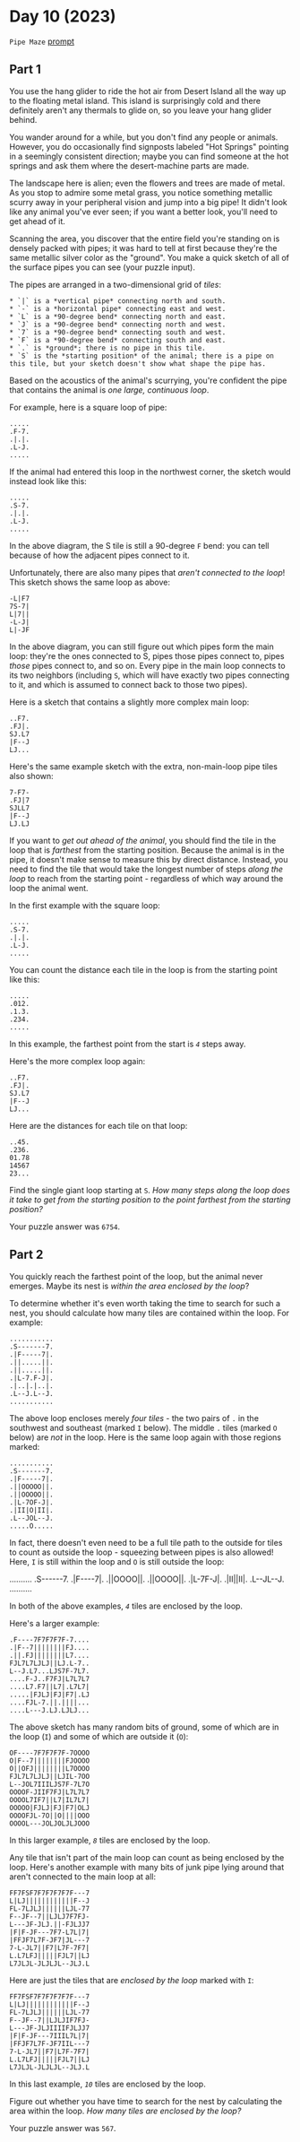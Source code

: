 # Day 10 (2023)

`Pipe Maze` [prompt](https://adventofcode.com/2023/day/10)

## Part 1

You use the hang glider to ride the hot air from Desert Island all the way up to the floating metal island. This island is surprisingly cold and there definitely aren't any thermals to glide on, so you leave your hang glider behind.

You wander around for a while, but you don't find any people or animals. However, you do occasionally find signposts labeled "Hot Springs" pointing in a seemingly consistent direction; maybe you can find someone at the hot springs and ask them where the desert-machine parts are made.

The landscape here is alien; even the flowers and trees are made of metal. As you stop to admire some metal grass, you notice something metallic scurry away in your peripheral vision and jump into a big pipe! It didn't look like any animal you've ever seen; if you want a better look, you'll need to get ahead of it.

Scanning the area, you discover that the entire field you're standing on is densely packed with pipes; it was hard to tell at first because they're the same metallic silver color as the "ground". You make a quick sketch of all of the surface pipes you can see (your puzzle input).

The pipes are arranged in a two-dimensional grid of *tiles*:

    * `|` is a *vertical pipe* connecting north and south.
    * `-` is a *horizontal pipe* connecting east and west.
    * `L` is a *90-degree bend* connecting north and east.
    * `J` is a *90-degree bend* connecting north and west.
    * `7` is a *90-degree bend* connecting south and west.
    * `F` is a *90-degree bend* connecting south and east.
    * `.` is *ground*; there is no pipe in this tile.
    * `S` is the *starting position* of the animal; there is a pipe on this tile, but your sketch doesn't show what shape the pipe has.

Based on the acoustics of the animal's scurrying, you're confident the pipe that contains the animal is *one large, continuous loop*.

For example, here is a square loop of pipe:

```
.....
.F-7.
.|.|.
.L-J.
.....
```

If the animal had entered this loop in the northwest corner, the sketch would instead look like this:

```
.....
.S-7.
.|.|.
.L-J.
.....
```

In the above diagram, the S tile is still a 90-degree `F` bend: you can tell because of how the adjacent pipes connect to it.

Unfortunately, there are also many pipes that *aren't connected to the loop*! This sketch shows the same loop as above:

```
-L|F7
7S-7|
L|7||
-L-J|
L|-JF
```

In the above diagram, you can still figure out which pipes form the main loop: they're the ones connected to S, pipes those pipes connect to, pipes *those* pipes connect to, and so on. Every pipe in the main loop connects to its two neighbors (including `S`, which will have exactly two pipes connecting to it, and which is assumed to connect back to those two pipes).

Here is a sketch that contains a slightly more complex main loop:

```
..F7.
.FJ|.
SJ.L7
|F--J
LJ...
```

Here's the same example sketch with the extra, non-main-loop pipe tiles also shown:

```
7-F7-
.FJ|7
SJLL7
|F--J
LJ.LJ
```

If you want to *get out ahead of the animal*, you should find the tile in the loop that is *farthest* from the starting position. Because the animal is in the pipe, it doesn't make sense to measure this by direct distance. Instead, you need to find the tile that would take the longest number of steps *along the loop* to reach from the starting point - regardless of which way around the loop the animal went.

In the first example with the square loop:

```
.....
.S-7.
.|.|.
.L-J.
.....
```

You can count the distance each tile in the loop is from the starting point like this:

```
.....
.012.
.1.3.
.234.
.....
```

In this example, the farthest point from the start is *`4`* steps away.

Here's the more complex loop again:

```
..F7.
.FJ|.
SJ.L7
|F--J
LJ...
```

Here are the distances for each tile on that loop:

```
..45.
.236.
01.78
14567
23...
```

Find the single giant loop starting at `S`. *How many steps along the loop does it take to get from the starting position to the point farthest from the starting position?*

Your puzzle answer was `6754`.

## Part 2

You quickly reach the farthest point of the loop, but the animal never emerges. Maybe its nest is *within the area enclosed by the loop*?

To determine whether it's even worth taking the time to search for such a nest, you should calculate how many tiles are contained within the loop. For example:

```
...........
.S-------7.
.|F-----7|.
.||.....||.
.||.....||.
.|L-7.F-J|.
.|..|.|..|.
.L--J.L--J.
...........
```

The above loop encloses merely *four tiles* - the two pairs of `.` in the southwest and southeast (marked `I` below). The middle `.` tiles (marked `O` below) are *not* in the loop. Here is the same loop again with those regions marked:

```
...........
.S-------7.
.|F-----7|.
.||OOOOO||.
.||OOOOO||.
.|L-7OF-J|.
.|II|O|II|.
.L--JOL--J.
.....O.....
```

In fact, there doesn't even need to be a full tile path to the outside for tiles to count as outside the loop - squeezing between pipes is also allowed! Here, `I` is still within the loop and `O` is still outside the loop:

..........
.S------7.
.|F----7|.
.||OOOO||.
.||OOOO||.
.|L-7F-J|.
.|II||II|.
.L--JL--J.
..........

In both of the above examples, *`4`* tiles are enclosed by the loop.

Here's a larger example:

```
.F----7F7F7F7F-7....
.|F--7||||||||FJ....
.||.FJ||||||||L7....
FJL7L7LJLJ||LJ.L-7..
L--J.L7...LJS7F-7L7.
....F-J..F7FJ|L7L7L7
....L7.F7||L7|.L7L7|
.....|FJLJ|FJ|F7|.LJ
....FJL-7.||.||||...
....L---J.LJ.LJLJ...
```

The above sketch has many random bits of ground, some of which are in the loop (`I`) and some of which are outside it (`O`):

```
OF----7F7F7F7F-7OOOO
O|F--7||||||||FJOOOO
O||OFJ||||||||L7OOOO
FJL7L7LJLJ||LJIL-7OO
L--JOL7IIILJS7F-7L7O
OOOOF-JIIF7FJ|L7L7L7
OOOOL7IF7||L7|IL7L7|
OOOOO|FJLJ|FJ|F7|OLJ
OOOOFJL-7O||O||||OOO
OOOOL---JOLJOLJLJOOO
```

In this larger example, *`8`* tiles are enclosed by the loop.

Any tile that isn't part of the main loop can count as being enclosed by the loop. Here's another example with many bits of junk pipe lying around that aren't connected to the main loop at all:

```
FF7FSF7F7F7F7F7F---7
L|LJ||||||||||||F--J
FL-7LJLJ||||||LJL-77
F--JF--7||LJLJ7F7FJ-
L---JF-JLJ.||-FJLJJ7
|F|F-JF---7F7-L7L|7|
|FFJF7L7F-JF7|JL---7
7-L-JL7||F7|L7F-7F7|
L.L7LFJ|||||FJL7||LJ
L7JLJL-JLJLJL--JLJ.L
```

Here are just the tiles that are *enclosed by the loop* marked with `I`:

```
FF7FSF7F7F7F7F7F---7
L|LJ||||||||||||F--J
FL-7LJLJ||||||LJL-77
F--JF--7||LJLJIF7FJ-
L---JF-JLJIIIIFJLJJ7
|F|F-JF---7IIIL7L|7|
|FFJF7L7F-JF7IIL---7
7-L-JL7||F7|L7F-7F7|
L.L7LFJ|||||FJL7||LJ
L7JLJL-JLJLJL--JLJ.L
```

In this last example, *`10`* tiles are enclosed by the loop.

Figure out whether you have time to search for the nest by calculating the area within the loop. *How many tiles are enclosed by the loop?*

Your puzzle answer was `567`.